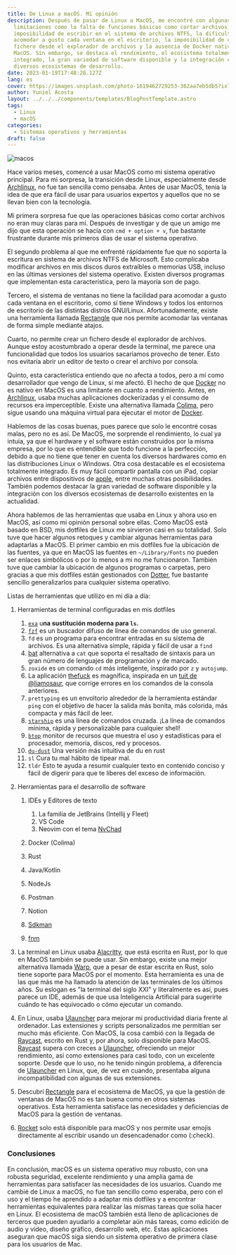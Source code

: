 ```yaml
---
title: De Linux a macOS. Mi opinión
description: Después de pasar de Linux a MacOS, me encontré con algunas
  limitaciones como la falta de funciones básicas como cortar archivos, la
  imposibilidad de escribir en el sistema de archivos NTFS, la dificultad para
  acomodar a gusto cada ventana en el escritorio, la imposibilidad de crear un
  fichero desde el explorador de archivos y la ausencia de Docker nativo en
  MacOS. Sin embargo, se destaca el rendimiento, el ecosistema totalmente
  integrado, la gran variedad de software disponible y la integración con los
  diversos ecosistemas de desarrollo.
date: 2023-01-19T17:48:28.127Z
lang: es
cover: https://images.unsplash.com/photo-1619462729253-362aa7eb5db5?ixlib=rb-4.0.3&q=80&fm=jpg&crop=entropy&cs=tinysrgb&w=4800
author: Yuniel Acosta
layout: ../../../components/templates/BlogPostTemplate.astro
tags:
  - Linux
  - macOS
categories:
  - Sistemas operativos y herramientas
draft: false
---
```


![macos](https://images.unsplash.com/photo-1620121692029-d088224ddc74?ixlib=rb-4.0.3&ixid=MnwxMjA3fDB8MHxwaG90by1wYWdlfHx8fGVufDB8fHx8&auto=format&fit=crop&w=1932&q=80 'macos')

Hace varios meses, comencé a usar MacOS como mi sistema operativo principal. Para mi sorpresa, la transición desde Linux, especialmente desde [Archlinux](https://archlinux.org/), no fue tan sencilla como pensaba. Antes de usar MacOS, tenía la idea de que era fácil de usar para usuarios expertos y aquellos que no se llevan bien con la tecnología.

Mi primera sorpresa fue que las operaciones básicas como cortar archivos no eran muy claras para mí. Después de investigar y de que un amigo me dijo que esta operación se hacía con `cmd + option + v`, fue bastante frustrante durante mis primeros días de usar el sistema operativo.

El segundo problema al que me enfrenté rápidamente fue que no soporta la escritura en sistema de archivos NTFS de Microsoft. Esto complicaba modificar archivos en mis discos duros extraíbles o memorias USB, incluso en las últimas versiones del sistema operativo. Existen diversos programas que implementan esta característica, pero la mayoría son de pago.

Tercero, el sistema de ventanas no tiene la facilidad para acomodar a gusto cada ventana en el escritorio, como sí tiene Windows y todos los entornos de escritorio de las distintas distros GNU/Linux. Afortunadamente, existe una herramienta llamada [Rectangle](https://rectangleapp.com/) que nos permite acomodar las ventanas de forma simple mediante atajos.

Cuarto, no permite crear un fichero desde el explorador de archivos. Aunque estoy acostumbrado a operar desde la terminal, me parece una funcionalidad que todos los usuarios sacaríamos provecho de tener. Esto nos evitaría abrir un editor de texto o crear el archivo por consola.

Quinto, esta característica entiendo que no afecta a todos, pero a mí como desarrollador que vengo de Linux, sí me afectó. El hecho de que [Docker](https://www.docker.com/) no es nativo en MacOS es una limitante en cuanto a rendimiento. Antes, en [Archlinux](https://archlinux.org/), usaba muchas aplicaciones dockerizadas y el consumo de recursos era imperceptible. Existe una alternativa llamada [Colima](https://github.com/abiosoft/colima), pero sigue usando una máquina virtual para ejecutar el motor de [Docker](https://www.docker.com/).

Hablemos de las cosas buenas, pues parece que solo le encontré cosas malas, pero no es así. De MacOS, me sorprende el rendimiento, lo cual ya intuía, ya que el hardware y el software están construidos por la misma empresa, por lo que es entendible que todo funcione a la perfección, debido a que no tiene que tener en cuenta los diversos hardwares como en las distribuciones Linux o Windows. Otra cosa destacable es el ecosistema totalmente integrado. Es muy fácil compartir pantalla con un iPad, copiar archivos entre dispositivos de [apple](https://www.apple.com/), entre muchas otras posibilidades. También podemos destacar la gran variedad de software disponible y la integración con los diversos ecosistemas de desarrollo existentes en la actualidad.

Ahora hablemos de las herramientas que usaba en Linux y ahora uso en MacOS, así como mi opinión personal sobre ellas. Como MacOS está basado en BSD, mis dotfiles de Linux me sirvieron casi en su totalidad. Solo tuve que hacer algunos retoques y cambiar algunas herramientas para adaptarlas a MacOS. El primer cambio en mis dotfiles fue la ubicación de las fuentes, ya que en MacOS las fuentes en `~/Library/Fonts` no pueden ser enlaces simbólicos o por lo menos a mi no me funcionaron. También tuve que cambiar la ubicación de algunos programas o carpetas, pero gracias a que mis dotfiles están gestionados con [Dotter](https://github.com/SuperCuber/dotter), fue bastante sencillo generalizarlos para cualquier sistema operativo.

Listas de herramientas que utilizo en mi día a día:

1. Herramientas de terminal configuradas en mis dotfiles

   1. [`exa`](https://the.exa.website/) u**na sustitución moderna para `ls`.**
   2. [`fzf`](https://github.com/junegunn/fzf) es un buscador difuso de línea de comandos de uso general.
   3. `fd` es un programa para encontrar entradas en su sistema de archivos. Es una alternativa simple, rápida y fácil de usar a `find`
   4. [bat](https://github.com/sharkdp/bat) alternativa a `cat` que soporta el resaltado de sintaxis para un gran número de lenguajes de programación y de marcado.
   5. `zoxide` es un comando `cd` más inteligente, inspirado por `z` y `autojump`.
   6. La aplicación [thefuck](https://github.com/nvbn/thefuck) es magnífica, inspirada en un [tuit de @liamosaur](https://twitter.com/liamosaur/status/506975850596536320), que corrige errores en los comandos de la consola anteriores.
   7. `prettyping` es un envoltorio alrededor de la herramienta estándar `ping` con el objetivo de hacer la salida más bonita, más colorida, más compacta y más fácil de leer.
   8. [`starship`](https://starship.rs/) es una línea de comandos cruzada. ¡La línea de comandos mínima, rápida y personalizable para cualquier shell!
   9. [`btop`](https://github.com/aristocratos/btop) monitor de recursos que muestra el uso y estadísticas para el procesador, memoria, discos, red y procesos.
   10. [`du-dust`](https://github.com/bootandy/dust) Una versión más intuitiva de du en rust
   11. `sl` Cura tu mal hábito de tipear mal.
   12. `tldr` Esto te ayuda a resumir cualquier texto en contenido conciso y fácil de digerir para que te liberes del exceso de información.

2. Herramientas para el desarrollo de software

   1. IDEs y Editores de texto

      1. La familia de JetBrains (Intellij y Fleet)
      2. VS Code
      3. Neovim con el tema [NvChad](https://nvchad.com/)

   2. Docker (Colima)
   3. Rust
   4. Java/Kotlin
   5. NodeJs
   6. Postman
   7. Notion
   8. [Sdkman](https://sdkman.io/)
   9. [fnm](https://github.com/Schniz/fnm)

3. La terminal en Linux usaba [Alacritty](https://github.com/alacritty/alacritty), que está escrita en Rust, por lo que en MacOS también se puede usar. Sin embargo, existe una mejor alternativa llamada [Warp](https://www.warp.dev/), que a pesar de estar escrita en Rust, solo tiene soporte para MacOS por el momento. Esta herramienta es una de las que más me ha llamado la atención de las terminales de los últimos años. Su eslogan es "la terminal del siglo XXI" y literalmente es así, pues parece un IDE, además de que usa Inteligencia Artificial para sugerirte cuándo te has equivocado o cómo ejecutar un comando.
4. En Linux, usaba [Ulauncher](https://ulauncher.io/) para mejorar mi productividad diaria frente al ordenador. Las extensiones y scripts personalizados me permitían ser mucho más eficiente. Con MacOS, la cosa cambió con la llegada de [Raycast](https://www.raycast.com/), escrito en Rust y, por ahora, solo disponible para MacOS. [Raycast](https://www.raycast.com/) supera con creces a [Ulauncher](https://ulauncher.io/), ofreciendo un mejor rendimiento, así como extensiones para casi todo, con un excelente soporte. Desde que lo uso, no he tenido ningún problema, a diferencia de [Ulauncher](https://ulauncher.io/) en Linux, que, de vez en cuando, presentaba alguna incompatibilidad con algunas de sus extensiones.
5. Descubrí [Rectangle](https://rectangleapp.com/) para el ecosistema de MacOS, ya que la gestión de ventanas de MacOS no es tan buena como en otros sistemas operativos. Esta herramienta satisface las necesidades y deficiencias de MacOS para la gestión de ventanas.
6. [Rocket](https://matthewpalmer.net/rocket/) solo está disponible para macOS y nos permite usar emojis directamente al escribir usando un desencadenador como (:check).

### Conclusiones

En conclusión, macOS es un sistema operativo muy robusto, con una robusta seguridad, excelente rendimiento y una amplia gama de herramientas para satisfacer las necesidades de los usuarios. Cuando me cambié de Linux a macOS, no fue tan sencillo como esperaba, pero con el uso y el tiempo he aprendido a adaptar mis dotfiles y a encontrar herramientas equivalentes para realizar las mismas tareas que solía hacer en Linux. El ecosistema de macOS también está lleno de aplicaciones de terceros que pueden ayudarlo a completar aún más tareas, como edición de audio y vídeo, diseño gráfico, desarrollo web, etc. Estas aplicaciones aseguran que macOS siga siendo un sistema operativo de primera clase para los usuarios de Mac.
